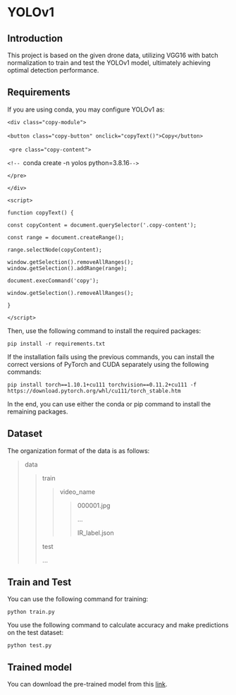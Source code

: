 # YOLOv1

## Introduction

This project is based on the given drone data, utilizing VGG16 with batch normalization to train and test the YOLOv1 model, ultimately achieving optimal detection performance.

## Requirements

If you are using conda, you may configure YOLOv1 as:

`<div class="copy-module">   `

​     `<button class="copy-button" onclick="copyText()">Copy</button>   `

​     `<pre class="copy-content">     `

`<!-- `conda create -n yolos python=3.8.16` -->   `

`</pre> `

`</div> `

`<script>   `

`function copyText() {     `

`const copyContent = document.querySelector('.copy-content');     `

`const range = document.createRange();     `

`range.selectNode(copyContent);     `

`window.getSelection().removeAllRanges();     window.getSelection().addRange(range);     `

`document.execCommand('copy');     `

`window.getSelection().removeAllRanges();   `

 `} `

`</script>`

Then, use the following command to install the required packages:

`pip install -r requirements.txt`

If the installation fails using the previous commands, you can install the correct versions of PyTorch and CUDA separately using the following commands:

`pip install torch==1.10.1+cu111 torchvision==0.11.2+cu111 -f  https://download.pytorch.org/whl/cu111/torch_stable.htm`

In the end, you can use either the conda or pip command to install the remaining packages.

## Dataset

The organization format of the data is as follows:

> data
>
> > train
> >
> > > video_name
> > >
> > > > 000001.jpg
> > > >
> > > > ...
> > > >
> > > > IR_label.json
> >
> > test
> >
> > ...

## Train and Test

You can use the following command for training:

`python train.py`

You use the following command to calculate accuracy and make predictions on the test dataset:

`python test.py`

## Trained model

You can download the pre-trained model from this [link]([恒源云_GPUSHARE-恒源智享云](https://gpushare.com/center/hire)).

